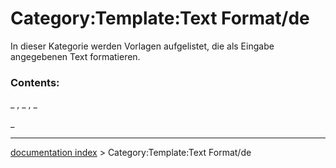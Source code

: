 # Category:Template:Text Format/de
In dieser Kategorie werden Vorlagen aufgelistet, die als Eingabe angegebenen Text formatieren.

### Contents:

_ , _ , _

_

---
[documentation index](../README.md) > Category:Template:Text Format/de
